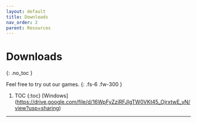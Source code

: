 ```yaml
---
layout: default
title: Downloads
nav_order: 2
parent: Resources
---
```



# Downloads
{: .no_toc }

Feel free to try out our games.
{: .fs-6 .fw-300 }


1. TOC
{:toc}
[Windows] (https://drive.google.com/file/d/16WpFyZziRFJlgTW0VKt45_OjrxtwE_yN/view?usp=sharing)
---
